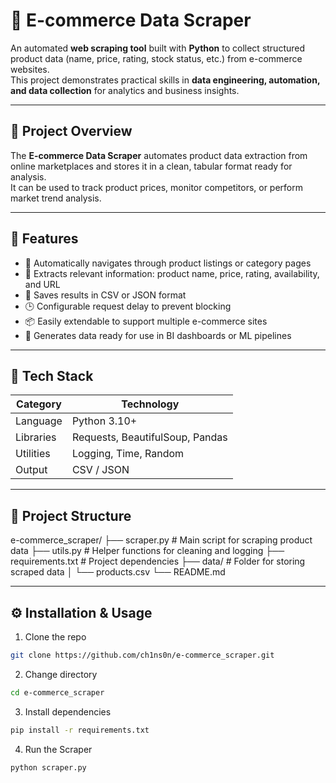 # 🛒 E-commerce Data Scraper

An automated **web scraping tool** built with **Python** to collect structured product data (name, price, rating, stock status, etc.) from e-commerce websites.  
This project demonstrates practical skills in **data engineering, automation, and data collection** for analytics and business insights.

---

## 🚀 Project Overview

The **E-commerce Data Scraper** automates product data extraction from online marketplaces and stores it in a clean, tabular format ready for analysis.  
It can be used to track product prices, monitor competitors, or perform market trend analysis.

---

## 🧩 Features

- 🧭 Automatically navigates through product listings or category pages  
- 🧹 Extracts relevant information: product name, price, rating, availability, and URL  
- 💾 Saves results in CSV or JSON format  
- 🕒 Configurable request delay to prevent blocking  
- 📦 Easily extendable to support multiple e-commerce sites  
- 🧠 Generates data ready for use in BI dashboards or ML pipelines  

---

## 🧰 Tech Stack

| Category | Technology |
|-----------|-------------|
| Language | Python 3.10+ |
| Libraries | Requests, BeautifulSoup, Pandas |
| Utilities | Logging, Time, Random |
| Output | CSV / JSON |

---

## 📂 Project Structure

e-commerce_scraper/
├── scraper.py # Main script for scraping product data
├── utils.py # Helper functions for cleaning and logging
├── requirements.txt # Project dependencies
├── data/ # Folder for storing scraped data
│ └── products.csv
└── README.md

---

## ⚙️ Installation & Usage

1. Clone the repo
```bash
git clone https://github.com/ch1ns0n/e-commerce_scraper.git
```

2. Change directory
```bash
cd e-commerce_scraper
```

3. Install dependencies
```bash
pip install -r requirements.txt
```

4. Run the Scraper
```bash
python scraper.py
```
